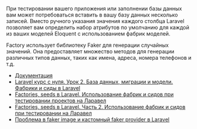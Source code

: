При тестировании вашего приложения или заполнении базы данных вам может потребоваться вставить
в вашу базу данных несколько записей. Вместо ручного указания значения каждого столбца Laravel позволяет 
вам определить набор атрибутов по умолчанию для каждой из ваших моделей Eloquent с использованием фабрик моделей.

Factory использует библиотеку Faker для генерации случайных значений. Она предоставляет множество методов для 
генерации различных типов данных, таких как имена, адреса, номера телефонов и т.д.

[//]: # "materials"

- [Документация](https://laravel.com/docs/10.x/eloquent-factories)
- [Laravel курс с нуля. Урок 2. База данных, миграции и модели. Фабрики и сиды в Laravel](https://youtu.be/TK_O6Bjt1cY?t=481)
- [Factories, seeds в Laravel. Использование фабрик и сидов при тестировании проектов на Ларавел](https://youtu.be/tkyBM-LIc5U?si=17pcBcw2jJIdNGHF)
- [Factories, seeds в Laravel. Часть 2. Использование фабрик и сидов при тестировании на Ларавел](https://youtu.be/FfBthRRmkQM?si=alMdcODhIm8zn9fC)
- [Проблема в faker image и кастомный faker provider в Laravel](https://youtu.be/n25h0dMqsr4)

[//]: # "/materials"
